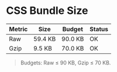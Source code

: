# CSS Bundle Size

| Metric | Size | Budget | Status |
| --- | --- | --- | --- |
| Raw | 59.4 KB | 90.0 KB | OK |
| Gzip | 9.5 KB | 70.0 KB | OK |

> Budgets: Raw ≤ 90 KB, Gzip ≤ 70 KB.

